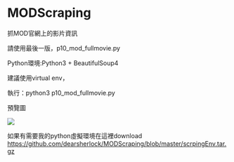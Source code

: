 # MODScraping
抓MOD官網上的影片資訊

請使用最後一版，p10_mod_fullmovie.py

Python環境:Python3 + BeautifulSoup4

建議使用virtual env，

執行：python3 p10_mod_fullmovie.py

預覽圖

<img src="https://farm5.staticflickr.com/4473/36822111244_6f5c1593f5_o.png">

如果有需要我的python虛擬環境在這裡download
https://github.com/dearsherlock/MODScraping/blob/master/scrpingEnv.tar.gz

